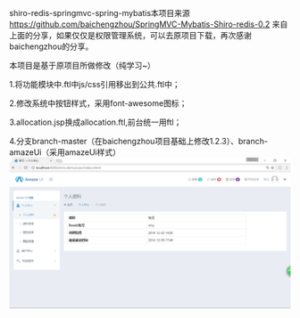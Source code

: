 shiro-redis-springmvc-spring-mybatis本项目来源 https://github.com/baichengzhou/SpringMVC-Mybatis-Shiro-redis-0.2
来自上面的分享，如果仅仅是权限管理系统，可以去原项目下载，再次感谢baichengzhou的分享。

本项目是基于原项目所做修改（纯学习~）

1.将功能模块中.ftl中js/css引用移出到公共.ftl中；

2.修改系统中按钮样式，采用font-awesome图标；

3.allocation.jsp换成allocation.ftl,前台统一用ftl；

4.分支branch-master（在baichengzhou项目基础上修改1.2.3）、branch-amazeUi（采用amazeUi样式）
![image](https://github.com/luomouren/shiro-redis-ssm/blob/amazeUi/screenshot/amazeUi-%E6%95%88%E6%9E%9C%E5%9B%BE.jpg)